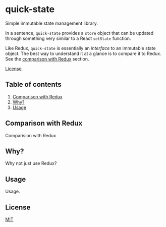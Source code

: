 # quick-state
Simple immutable state management library.

In a sentence, `quick-state` provides a `store` object that can be updated
through something very similar to a React `setState` function.

Like Redux, `quick-state` is essentially an _interface_ to an immutable state
object. The best way to understand it at a glance is to compare it to Redux. See
the [comparison with Redux](#Comparison-with-Redux) section.

[License](#license).

## Table of contents
1. [Comparison with Redux](#Comparison-with-Redux)
2. [Why?](#Why)
3. [Usage](#Usage)

## Comparison with Redux
Comparision with Redux

## Why?
Why not just use Redux?

## Usage
Usage.

## License
[MIT](https://www.mit.edu/~amini/LICENSE.md)
